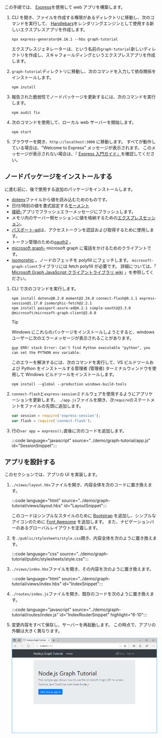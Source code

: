 <!-- markdownlint-disable MD002 MD041 -->

この手順では、 [Express](http://expressjs.com/)を使用して web アプリを構築します。

1. CLI を開き、ファイルを作成する権限があるディレクトリに移動し、次のコマンドを実行して、 [Handlebars](http://handlebarsjs.com/)をレンダリングエンジンとして使用する新しいエクスプレスアプリを作成します。

    ```Shell
    npx express-generator@4.16.1 --hbs graph-tutorial
    ```

    エクスプレスジェネレーターは、という名前の`graph-tutorial`新しいディレクトリを作成し、スキャフォールディングというエクスプレスアプリを作成します。

1. `graph-tutorial`ディレクトリに移動し、次のコマンドを入力して依存関係をインストールします。

    ```Shell
    npm install
    ```

1. 報告された脆弱性でノードパッケージを更新するには、次のコマンドを実行します。

    ```Shell
    npm audit fix
    ```

1. 次のコマンドを使用して、ローカル web サーバーを開始します。

    ```Shell
    npm start
    ```

1. ブラウザーを開き、`http://localhost:3000` に移動します。 すべてが動作している場合は、"Welcome to Express" メッセージが表示されます。 このメッセージが表示されない場合は、『 [Express 入門ガイド』](http://expressjs.com/starter/generator.html)を確認してください。

## <a name="install-node-packages"></a>ノードパッケージをインストールする

に進む前に、後で使用する追加のパッケージをインストールします。

- [dotenv](https://github.com/motdotla/dotenv)ファイルから値を読み込むためのものです。
- 日付/時刻の値を書式設定する[モーメント](https://github.com/moment/moment/)
- [接続-](https://github.com/jaredhanson/connect-flash)アプリでフラッシュエラーメッセージにフラッシュします。
- メモリ内のサーバー側セッションに値を格納するための[エクスプレスセッション](https://github.com/expressjs/session)。
- [パスポート-ad](https://github.com/AzureAD/passport-azure-ad)は、アクセストークンを認証および取得するために使用します。
- トークン管理のための[oauth2](https://github.com/lelylan/simple-oauth2) 。
- [microsoft graph-](https://github.com/microsoftgraph/msgraph-sdk-javascript) microsoft graph に電話をかけるためのクライアントです。
- [isomorphic](https://github.com/matthew-andrews/isomorphic-fetch) 。ノードのフェッチを polyfill にフェッチします。 `microsoft-graph-client`ライブラリには fetch polyfill が必要です。 詳細については、「 [Microsoft Graph JavaScript クライアントライブラリ wiki](https://github.com/microsoftgraph/msgraph-sdk-javascript/wiki/Migration-from-1.x.x-to-2.x.x#polyfill-only-when-required) 」を参照してください。

1. CLI で次のコマンドを実行します。

    ```Shell
    npm install dotenv@8.2.0 moment@2.24.0 connect-flash@0.1.1 express-session@1.17.0 isomorphic-fetch@2.2.1
    npm install passport-azure-ad@4.2.1 simple-oauth2@3.3.0 @microsoft/microsoft-graph-client@2.0.0
    ```

    > [!TIP]
    > Windows にこれらのパッケージをインストールしようとすると、windows ユーザーに次のエラーメッセージが表示されることがあります。
    >
    > ```Shell
    > gyp ERR! stack Error: Can't find Python executable "python", you can set the PYTHON env variable.
    > ```
    >
    > このエラーを解決するには、次のコマンドを実行して、VS ビルドツールおよび Python をインストールする管理者 (管理者) ターミナルウィンドウを使用して Windows ビルドツールをインストールします。
    >
    > ```Shell
    > npm install --global --production windows-build-tools
    > ```

1. `connect-flash`と`express-session`ミドルウェアを使用するようにアプリケーションを更新します。 `./app.js`ファイルを開き、次`require`のステートメントをファイルの先頭に追加します。

    ```javascript
    var session = require('express-session');
    var flash = require('connect-flash');
    ```

1. 行の`var app = express();`直後に次のコードを追加します。

    :::code language="javascript" source="../demo/graph-tutorial/app.js" id="SessionSnippet":::

## <a name="design-the-app"></a>アプリを設計する

このセクションでは、アプリの UI を実装します。

1. `./views/layout.hbs`ファイルを開き、内容全体を次のコードに置き換えます。

    :::code language="html" source="../demo/graph-tutorial/views/layout.hbs" id="LayoutSnippet":::

    このコードはシンプルなスタイルのために [Bootstrap](http://getbootstrap.com/) を追加し、シンプルなアイコンのために [Font Awesome](https://fontawesome.com/) を追加します。 また、ナビゲーションバーのあるグローバルレイアウトを定義します。

1. を`./public/stylesheets/style.css`開き、内容全体を次のように置き換えます。

    :::code language="css" source="../demo/graph-tutorial/public/stylesheets/style.css":::

1. `./views/index.hbs`ファイルを開き、その内容を次のように置き換えます。

    :::code language="html" source="../demo/graph-tutorial/views/index.hbs" id="IndexSnippet":::

1. `./routes/index.js`ファイルを開き、既存のコードを次のように置き換えます。

    :::code language="javascript" source="../demo/graph-tutorial/routes/index.js" id="IndexRouterSnippet" highlight="6-10":::

1. 変更内容をすべて保存し、サーバーを再起動します。 この時点で、アプリの外観は大きく異なります。

    ![デザインが変更されたホーム ページのスクリーンショット](./images/create-app-01.png)
